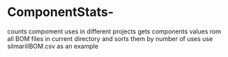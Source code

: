 # ComponentStats-
counts compoment uses in different projects
gets components values rom all BOM files in current directory and sorts them by number of uses
use silmarillBOM.csv as an example
